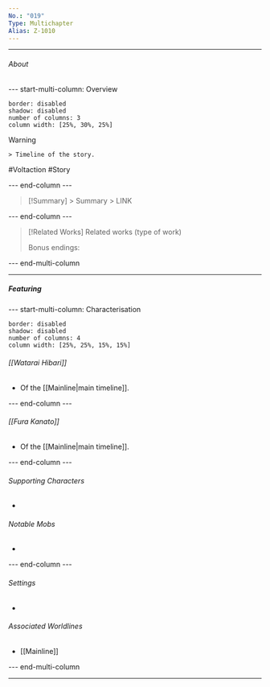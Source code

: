 ```yaml
---
No.: "019"
Type: Multichapter
Alias: Z-1010
---
```



----
###### About
--- start-multi-column: Overview
```column-settings
border: disabled
shadow: disabled
number of columns: 3
column width: [25%, 30%, 25%]
```

> [!Warning]
    > Timeline of the story.

 #Voltaction #Story

--- end-column ---

> [!Summary]
    > Summary
    > LINK


--- end-column ---


>[!Related Works]
>Related works (type of work)
>
>Bonus endings:
> 

--- end-multi-column


----
##### Featuring

--- start-multi-column: Characterisation
```column-settings 
border: disabled
shadow: disabled
number of columns: 4
column width: [25%, 25%, 15%, 15%]
```

###### [[Watarai Hibari]]
- Of the [[Mainline|main timeline]].

--- end-column ---

###### [[Fura Kanato]]
- Of the [[Mainline|main timeline]].

--- end-column ---

###### Supporting Characters
- 

###### Notable Mobs
- 

--- end-column ---

###### Settings
- 

###### Associated Worldlines
- [[Mainline]]

--- end-multi-column 

----



